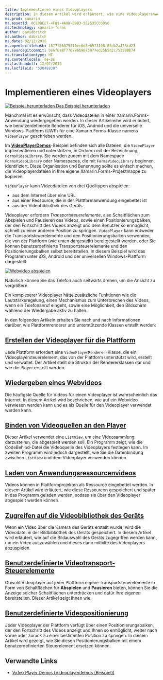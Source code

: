 ```yaml
---
title: Implementieren eines Videoplayers
description: In diesem Artikel wird erläutert, wie eine Videoplayeranwendung mithilfe von Xamarin.Forms implementiert wird.
ms.prod: xamarin
ms.assetid: 0CE9BEE7-4F81-4A00-B9B3-5E2535CD3050
ms.technology: xamarin-forms
author: davidbritch
ms.author: dabritch
ms.date: 02/12/2018
ms.openlocfilehash: 1677f86379310ee6d5e0973108f85db2a328cd23
ms.sourcegitcommit: be6f6a8f77679bb9675077ed25b5d2c753580b74
ms.translationtype: HT
ms.contentlocale: de-DE
ms.lasthandoff: 12/07/2018
ms.locfileid: "53048830"
---
```

# <a name="implementing-a-video-player"></a>Implementieren eines Videoplayers

[![Beispiel herunterladen](~/media/shared/download.png) Das Beispiel herunterladen](https://developer.xamarin.com/samples/xamarin-forms/customrenderers/VideoPlayerDemos/)

Manchmal ist es erwünscht, dass Videodateien in einer Xamarin.Forms-Anwendung wiedergegeben werden. In dieser Artikelreihe wird erläutert, wie benutzerdefinierte Renderer für iOS, Android und die universelle Windows-Plattform (UWP) für eine Xamarin.Forms-Klasse namens `VideoPlayer` geschrieben werden.

Im [**VideoPlayerDemos**](https://developer.xamarin.com/samples/xamarin-forms/customrenderers/VideoPlayerDemos/)-Beispiel befinden sich alle Dateien, die `VideoPlayer` implementieren und unterstützen, in Ordnern mit der Bezeichnung `FormsVideoLibrary`. Sie werden zudem mit dem Namespace `FormsVideoLibrary` oder Namespaces, die mit `FormsVideoLibrary` beginnen, identifiziert. Diese Organisation und Benennung sollte es einfach machen, die Videoplayerdateien in Ihre eigene Xamarin.Forms-Projektmappe zu kopieren.

`VideoPlayer` kann Videodateien von drei Quelltypen abspielen:

- aus dem Internet über eine URL
- aus einer Ressource, die in der Plattformanwendung eingebettet ist
- aus der Videobibliothek des Geräts

Videoplayer erfordern *Transportsteuerelemente*, also Schaltflächen zum Abspielen und Pausieren des Videos, sowie einen Positionierungsbalken, der den Fortschritt des Videos anzeigt und dem Benutzer so ermöglicht, schnell zu einer anderen Position zu springen. `VideoPlayer` kann entweder die Transportsteuerelemente und den Positionierungsbalken verwenden, die von der Plattform (wie unten dargestellt) bereitgestellt werden, oder Sie können benutzerdefinierte Transportsteuerelemente und den Positionierungsbalken selbst bereitstellen. In diesem Beispiel wird das Programm unter iOS, Android und der universellen Windows-Plattform dargestellt:

[![Webvideo abspielen](web-videos-images/playwebvideo-small.png "Webvideo abspielen")](web-videos-images/playwebvideo-large.png#lightbox "Webvideo abspielen")

Natürlich können Sie das Telefon auch seitwärts drehen, um die Ansicht zu vergrößern.

Ein komplexerer Videoplayer hätte zusätzliche Funktionen wie die Lautstärkeregelung, einen Mechanismus zum Unterbrechen des Videos, wenn ein Telefonanruf eingeht, sowie eine Möglichkeit, den Bildschirm während der Wiedergabe aktiv zu halten.

In den folgenden Artikeln erhalten Sie nach und nach Informationen darüber, wie Plattformrenderer und unterstützende Klassen erstellt werden:

## <a name="creating-the-platform-video-playersplayer-creationmd"></a>[Erstellen der Videoplayer für die Plattform](player-creation.md)

Jede Plattform erfordert eine `VideoPlayerRenderer`-Klasse, die ein Videoplayersteuerelement, das von der Plattform unterstützt wird, erstellt und verwaltet. Der Artikel stellt die Struktur der Rendererklassen dar und wie die Player erstellt werden.

## <a name="playing-a-web-videoweb-videosmd"></a>[Wiedergeben eines Webvideos](web-videos.md)

Die häufigste Quelle für Videos für einen Videoplayer ist wahrscheinlich das Internet. In diesem Artikel wird beschrieben, wie auf ein Webvideo verwiesen werden kann und es als Quelle für den Videoplayer verwendet werden kann.

## <a name="binding-video-sources-to-the-playersource-bindingsmd"></a>[Binden von Videoquellen an den Player](source-bindings.md)

Dieser Artikel verwendet eine `ListView`, um eine Videosammlung darzustellen, die abgespielt werden soll. Ein Programm zeigt, wie die CodeBehind-Datei die Videoquelle des Videoplayers festlegen kann. Im zweiten Programm wird jedoch dargestellt, wie Sie die Datenbindung zwischen `ListView` und dem Videoplayer verwenden können.

## <a name="loading-application-resource-videosloading-resourcesmd"></a>[Laden von Anwendungsressourcenvideos](loading-resources.md)

Videos können in Plattformprojekten als Ressource eingebettet werden. In diesem Artikel wird erläutert, wie diese Ressourcen gespeichert und später in das Programm geladen werden, sodass sie über den Videoplayer abgespielt werden können.

## <a name="accessing-the-devices-video-libraryaccessing-librarymd"></a>[Zugreifen auf die Videobibliothek des Geräts](accessing-library.md)

Wenn ein Video über die Kamera des Geräts erstellt wurde, wird die Videodatei in der Bildbibliothek des Geräts gespeichert. In diesem Artikel wird erläutert, wie auf die Bildauswahl des Geräts zugegriffen werden kann, um ein Video auszuwählen und dieses dann mithilfe des Videoplayers abzuspielen.

## <a name="custom-video-transport-controlscustom-transportmd"></a>[Benutzerdefinierte Videotransport-Steuerelemente](custom-transport.md)

Obwohl Videoplayer auf jeder Plattform eigene Transportsteuerelemente in Form von Schaltflächen für **Abspielen** und **Pausieren** bieten, können Sie die Anzeige solcher Schaltflächen unterdrücken und dafür Ihre eigenen bereitstellen. Dieser Artikel zeigt Ihnen wie.

## <a name="custom-video-positioningcustom-positioningmd"></a>[Benutzerdefinierte Videopositionierung](custom-positioning.md)

Jeder Videoplayer der Plattform verfügt über einen Positionierungsbalken, der den Fortschritt des Videos anzeigt und Ihnen so ermöglicht, weiter nach vorne oder zurück zu einer bestimmten Position zu springen. In diesem Artikel wird gezeigt, wie Sie diesen Positionierungsbalken mit einem benutzerdefinierten Steuerelement ersetzen können.





## <a name="related-links"></a>Verwandte Links

- [Video Player Demos (Videoplayerdemos (Beispiel))](https://developer.xamarin.com/samples/xamarin-forms/customrenderers/VideoPlayerDemos/)
